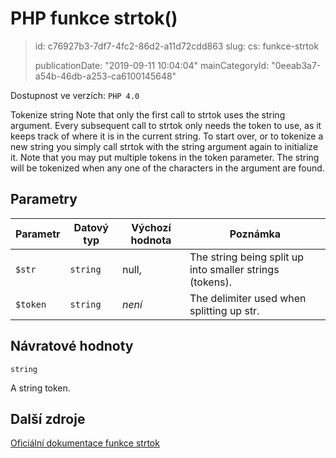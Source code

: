 PHP funkce strtok()
===================

> id: c76927b3-7df7-4fc2-86d2-a11d72cdd863
> slug:
> 	cs: funkce-strtok
>
> publicationDate: "2019-09-11 10:04:04"
> mainCategoryId: "0eeab3a7-a54b-46db-a253-ca6100145648"

Dostupnost ve verzích: `PHP 4.0`

Tokenize string
Note that only the first call to strtok uses the string argument.
Every subsequent call to strtok only needs the token to use, as it keeps track of where it is in the current string.
To start over, or to tokenize a new string you simply call strtok with the string argument again to initialize it.
Note that you may put multiple tokens in the token parameter.
The string will be tokenized when any one of the characters in the argument are found.


Parametry
--------------

| Parametr | Datový typ | Výchozí hodnota | Poznámka |
|-----|-----|-----|-----|
| `$str` | `string` | null, | The string being split up into smaller strings (tokens). |
| `$token` | `string` | *není* | The delimiter used when splitting up str. |


Návratové hodnoty
----------------

`string`

A string token.

Další zdroje
------------

[Oficiální dokumentace funkce strtok](https://www.php.net/manual/en/function.strtok.php)
